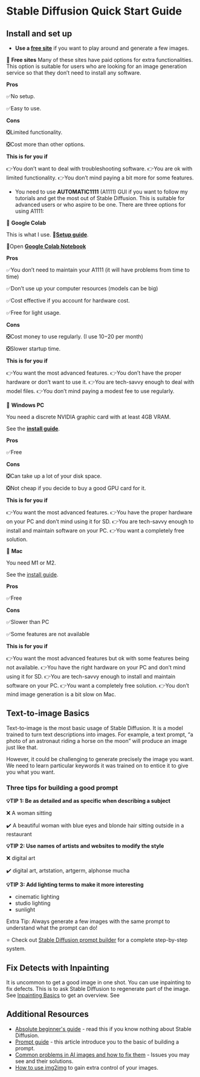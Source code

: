 # Stable Diffusion Quick Start Guide

## Install and set up

- **Use a [free site](https://stable-diffusion-art.com/free-ai-image-generator-sites/)** if you want to play around and generate a few images.


📄 **Free sites**
Many of these sites have paid options for extra functionalities. This option is suitable for users who are looking for an image generation service so that they don’t need to install any software.

**Pros**

✅No setup.

✅Easy to use.

**Cons**

❎Limited functionality.

❎Cost more than other options.

**This is for you if**

👉You don’t want to deal with troubleshooting software.
👉You are ok with limited functionality.
👉You don’t mind paying a bit more for some features.

    
- You need to use **AUTOMATIC1111** (A1111) GUI if you want to follow my tutorials and get the most out of Stable Diffusion.  This is suitable for advanced users or who aspire to be one. There are three options for using A1111:
    

📄  **Google Colab**

This is what I use. 
📜[**Setup guide**](https://stable-diffusion-art.com/automatic1111-colab/).

🔗Open **[Google Colab Notebook](https://colab.research.google.com/github/sagiodev/stablediffusion_webui/blob/master/StableDiffusionUI_ngrok_sagiodev.ipynb)**

**Pros**

✅You don’t need to maintain your A1111 (it will have problems from time to time)

✅Don’t use up your computer resources (models can be big)

✅Cost effective if you account for hardware cost.

✅Free for light usage.

**Cons**

❎Cost money to use regularly. (I use $10-$20 per month)

❎Slower startup time.

**This is for you if**

👉You want the most advanced features.
👉You don’t have the proper hardware or don’t want to use it.
👉You are tech-savvy enough to deal with model files.
👉You don’t mind paying a modest fee to use regularly.


📄 **Windows PC**

You need a discrete NVIDIA graphic card with at least 4GB VRAM.

See the [**install guide**](https://stable-diffusion-art.com/install-windows/).

**Pros**

✅Free

**Cons**

❎Can take up a lot of your disk space.

❎Not cheap if you decide to buy a good GPU card for it.

**This is for you if**

👉You want the most advanced features.
👉You have the proper hardware on your PC and don’t mind using it for SD.
👉You are tech-savvy enough to install and maintain software on your PC.
👉You want a completely free solution.


📄 **Mac**

You need M1 or M2.

See the [install guide](https://stable-diffusion-art.com/install-mac/).

**Pros**

✅Free

**Cons**

✅Slower than PC

✅Some features are not available

**This is for you if**

👉You want the most advanced features but ok with some features being not available.
👉You have the right hardware on your PC and don’t mind using it for SD.
👉You are tech-savvy enough to install and maintain software on your PC.
👉You want a completely free solution.
👉You don’t mind image generation is a bit slow on Mac.


## Text-to-image Basics

Text-to-image is the most basic usage of Stable Diffusion. It is a model trained to turn text descriptions into images. For example, a text prompt, “a photo of an astronaut riding a horse on the moon” will produce an image just like that.

However, it could be challenging to generate precisely the image you want. We need to learn particular keywords it was trained on to entice it to give you what you want.

### Three tips for building a good prompt

**💡TIP 1: Be as detailed and as specific when describing a subject**


❌ A woman sitting


✔️ A beautiful woman with blue eyes and blonde hair sitting outside in a restaurant



**💡TIP 2: Use names of artists and websites to modify the style**


❌ digital art


✔️ digital art, artstation, artgerm, alphonse mucha


**💡TIP 3: Add lighting terms to make it more interesting**

- cinematic lighting
- studio lighting
- sunlight

Extra Tip: Always generate a few images with the same prompt to understand what the prompt can do!


⭐ Check out [Stable Diffusion prompt builder](https://andrewongai.gumroad.com/l/stable_diffusion_prompt_generator) for a complete step-by-step system.



## Fix Detects with Inpainting

It is uncommon to get a good image in one shot. You can use inpainting to fix defects. This is to ask Stable Diffusion to regenerate part of the image. See [Inpainting Basics](https://stable-diffusion-art.com/inpainting_basics/) to get an overview. See

## Additional Resources

- [Absolute beginner's guide](https://stable-diffusion-art.com/beginners-guide/) - read this if you know nothing about Stable Diffusion.
- [Prompt guide](https://stable-diffusion-art.com/prompt-guide/) - this article introduce you to the basic of building a prompt.
- [Common problems in AI images and how to fix them](https://stable-diffusion-art.com/common-problems-in-ai-images-and-how-to-fix-them/) - Issues you may see and their solutions.
- [How to use img2img](https://stable-diffusion-art.com/how-to-use-img2img-to-turn-an-amateur-drawing-to-professional-with-stable-diffusion-image-to-image/) to gain extra control of your images.

